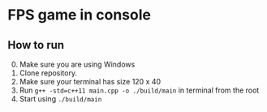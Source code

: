 # FPS game in console

## How to run
0. Make sure you are using Windows
1. Clone repository.
2. Make sure your terminal has size 120 x 40
3. Run `g++ -std=c++11 main.cpp -o ./build/main` in terminal from the root
4. Start using `./build/main`